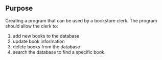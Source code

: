 ## Purpose
Creating a program that can be used by a bookstore clerk. The program
should allow the clerk to:

 1. add new books to the database
 2. update book information
 3. delete books from the database
 4. search the database to find a specific book.
 
